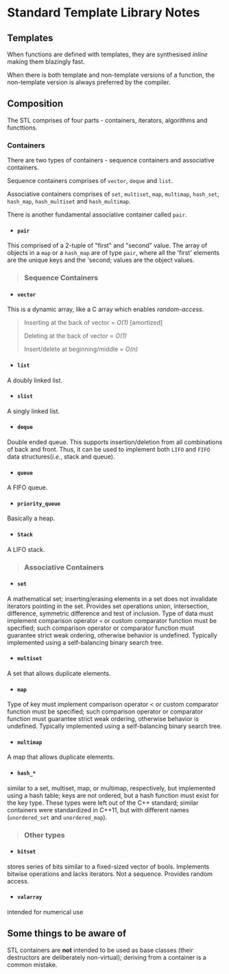 # Standard Template Library Notes
## Templates
When functions are defined with templates, they are synthesised _inline_ making them blazingly fast.

When there is both template and non-template versions of a function, the non-template version is always preferred by the compiler. 

## Composition
The STL comprises of four parts - containers, iterators, algorithms and functtions. 

### Containers
There are two types of containers - sequence containers and associative containers.

Sequence containers comprises of `vector`, `deque` and `list`.

Associative containers comprises of `set`, `multiset`, `map`, `multimap`, `hash_set`, `hash_map`, `hash_multiset` and `hash_multimap`. 

There is another fundamental associative container called `pair`.

- #### `pair`
This comprised of a 2-tuple of "first" and "second" value. The array of objects in a `map` or a `hash_map` are of type `pair`, where all the 'first' elements are the unique keys and the 'second; values are the object values.

> ### Sequence Containers

- #### `vector`
This is a dynamic array, like a C array which enables _random-access_.

>Inserting at the back of vector = _O(1)_ [amortized]
>
>Deleting at the back of vector = _O(1)_
>
>Insert/delete at beginning/middle = _O(n)_

- #### `list`
A doubly linked list.
- #### `slist`
A singly linked list.
- #### `deque`
Double ended queue. This supports insertion/deletion from all combinations of back and front. Thus, it can be used to implement both `LIFO` and `FIFO` data structures(_i.e._, stack and queue).
- #### `queue`
A FIFO queue. 
- #### `priority_queue`
Basically a heap.
- #### `Stack`
A LIFO stack.

> ### Associative  Containers

- #### `set`
A mathematical set; inserting/erasing elements in a set does not invalidate iterators pointing in the set. Provides set operations union, intersection, difference, symmetric difference and test of inclusion. Type of data must implement comparison operator `<` or custom comparator function must be specified; such comparison operator or comparator function must guarantee strict weak ordering, otherwise behavior is undefined. Typically implemented using a self-balancing binary search tree.

- #### `multiset`
A set that allows duplicate elements.

- #### `map`
Type of key must implement comparison operator < or custom comparator function must be specified; such comparison operator or comparator function must guarantee strict weak ordering, otherwise behavior is undefined. Typically implemented using a self-balancing binary search tree.

- #### `multimap`
A map that allows duplicate elements.

- #### `hash_*`
similar to a set, multiset, map, or multimap, respectively, but implemented using a hash table; keys are not ordered, but a hash function must exist for the key type. These types were left out of the C++ standard; similar containers were standardized in C++11, but with different names (`unordered_set` and `unordered_map`).

> ### Other types

- #### `bitset`
stores series of bits similar to a fixed-sized vector of bools. Implements bitwise operations and lacks iterators. Not a sequence. Provides random access.

- #### `valarray`
intended for numerical use

## Some things to be aware of
STL containers are **not** intended to be used as base classes (their destructors are deliberately non-virtual); deriving from a container is a common mistake.
